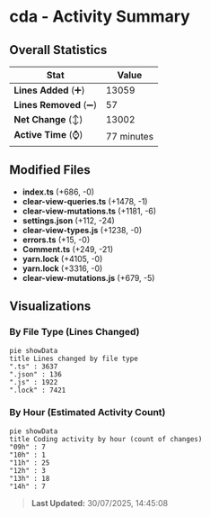# cda - Activity Summary 

## Overall Statistics

| Stat                   | Value                                                             |
| ---------------------- | ----------------------------------------------------------------- |
| **Lines Added** (➕)   | 13059                                          |
| **Lines Removed** (➖) | 57                                        |
| **Net Change** (↕)    | 13002                |
| **Active Time** (⌚)   | 77 minutes |


## Modified Files
- **index.ts** (+686, -0)
- **clear-view-queries.ts** (+1478, -1)
- **clear-view-mutations.ts** (+1181, -6)
- **settings.json** (+112, -24)
- **clear-view-types.js** (+1238, -0)
- **errors.ts** (+15, -0)
- **Comment.ts** (+249, -21)
- **yarn.lock** (+4105, -0)
- **yarn.lock** (+3316, -0)
- **clear-view-mutations.js** (+679, -5)

## Visualizations

### By File Type (Lines Changed)

```mermaid
pie showData
title Lines changed by file type
".ts" : 3637
".json" : 136
".js" : 1922
".lock" : 7421
```

### By Hour (Estimated Activity Count)

```mermaid
pie showData
title Coding activity by hour (count of changes)
"09h" : 7
"10h" : 1
"11h" : 25
"12h" : 3
"13h" : 18
"14h" : 7
```


> **Last Updated:** 30/07/2025, 14:45:08